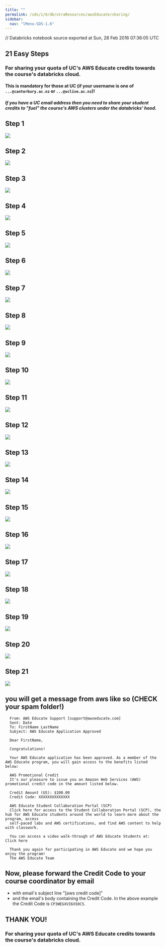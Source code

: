 ```yaml
---
title: ""
permalink: /sds/1/6/db/xtraResources/awsEducate/sharing/
sidebar:
  nav: "lMenu-SDS-1.6"
---
```


// Databricks notebook source exported at Sun, 28 Feb 2016 07:36:05 UTC

## 21 Easy Steps  
### For sharing your quota of UC's AWS Educate credits towards the course's databricks cloud.
#### This is mandatory for those at UC (if your username is one of `...@canterbury.ac.nz` or `...@uclive.ac.nz`)! 
##### If you have a UC email address then you need to share your student credits to "fuel" the course's AWS clusters under the databricks' hood.





## Step 1
![](https://raw.githubusercontent.com/raazesh-sainudiin/scalable-data-science/master/images/week1/awsEduShareIn21Steps_000001.png)





## Step 2
![](https://raw.githubusercontent.com/raazesh-sainudiin/scalable-data-science/master/images/week1/awsEduShareIn21Steps_000002.png)





## Step 3
![](https://raw.githubusercontent.com/raazesh-sainudiin/scalable-data-science/master/images/week1/awsEduShareIn21Steps_000003.png)





## Step 4
![](https://raw.githubusercontent.com/raazesh-sainudiin/scalable-data-science/master/images/week1/awsEduShareIn21Steps_000004.png)





## Step 5
![](https://raw.githubusercontent.com/raazesh-sainudiin/scalable-data-science/master/images/week1/awsEduShareIn21Steps_000005.png)





## Step 6
![](https://raw.githubusercontent.com/raazesh-sainudiin/scalable-data-science/master/images/week1/awsEduShareIn21Steps_000006.png)





## Step 7
![](https://raw.githubusercontent.com/raazesh-sainudiin/scalable-data-science/master/images/week1/awsEduShareIn21Steps_000007.png)





## Step 8
![](https://raw.githubusercontent.com/raazesh-sainudiin/scalable-data-science/master/images/week1/awsEduShareIn21Steps_000008.png)





## Step 9
![](https://raw.githubusercontent.com/raazesh-sainudiin/scalable-data-science/master/images/week1/awsEduShareIn21Steps_000009.png)





## Step 10
![](https://raw.githubusercontent.com/raazesh-sainudiin/scalable-data-science/master/images/week1/awsEduShareIn21Steps_000010.png)





## Step 11
![](https://raw.githubusercontent.com/raazesh-sainudiin/scalable-data-science/master/images/week1/awsEduShareIn21Steps_000011.png)





## Step 12
![](https://raw.githubusercontent.com/raazesh-sainudiin/scalable-data-science/master/images/week1/awsEduShareIn21Steps_000012.png)





## Step 13
![](https://raw.githubusercontent.com/raazesh-sainudiin/scalable-data-science/master/images/week1/awsEduShareIn21Steps_000013.png)





## Step 14
![](https://raw.githubusercontent.com/raazesh-sainudiin/scalable-data-science/master/images/week1/awsEduShareIn21Steps_000014.png)





## Step 15
![](https://raw.githubusercontent.com/raazesh-sainudiin/scalable-data-science/master/images/week1/awsEduShareIn21Steps_000015.png)





## Step 16
![](https://raw.githubusercontent.com/raazesh-sainudiin/scalable-data-science/master/images/week1/awsEduShareIn21Steps_000016.png)





## Step 17
![](https://raw.githubusercontent.com/raazesh-sainudiin/scalable-data-science/master/images/week1/awsEduShareIn21Steps_000017.png)





## Step 18
![](https://raw.githubusercontent.com/raazesh-sainudiin/scalable-data-science/master/images/week1/awsEduShareIn21Steps_000018.png)





## Step 19
![](https://raw.githubusercontent.com/raazesh-sainudiin/scalable-data-science/master/images/week1/awsEduShareIn21Steps_000019.png)





## Step 20
![](https://raw.githubusercontent.com/raazesh-sainudiin/scalable-data-science/master/images/week1/awsEduShareIn21Steps_000020.png)





## Step 21
![](https://raw.githubusercontent.com/raazesh-sainudiin/scalable-data-science/master/images/week1/awsEduShareIn21Steps_000021.png)

## you will get a message from aws like so (CHECK your spam folder!)
```  
  From: AWS Educate Support [support@awseducate.com]
  Sent: Date
  To: FirstName LastName
  Subject: AWS Educate Application Approved

  Dear FirstName,

  Congratulations!

  Your AWS Educate application has been approved. As a member of the AWS Educate program, you will gain access to the benefits listed below:

  AWS Promotional Credit
  It's our pleasure to issue you an Amazon Web Services (AWS) promotional credit code in the amount listed below.

  Credit Amount (US): $100.00
  Credit Code: XXXXXXXXXXXXXX
               
  AWS Educate Student Collaboration Portal (SCP)
  Click here for access to the Student Collaboration Portal (SCP), the hub for AWS Educate students around the world to learn more about the program, access 
  self-paced labs and AWS certifications, and find AWS content to help with classwork.

  You can access a video walk-through of AWS Educate Students at: Click here

  Thank you again for participating in AWS Educate and we hope you enjoy the program!
  The AWS Educate Team 
  ```
## Now, please forward the Credit Code to your course coordinator by email 
* with email's subject line "[aws credit code]"
* and the email's body containing the Credit Code. In the above example the Credit Code is `CP3WEGXVI6X50C5`.






## THANK YOU! 
### For sharing your quota of UC's AWS Educate credits towards the course's databricks cloud.
